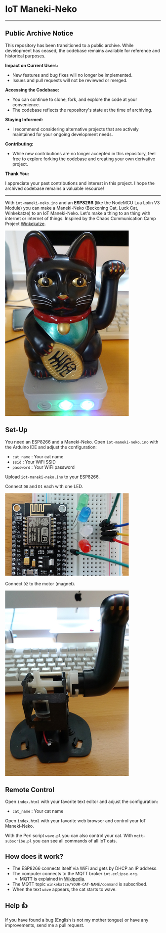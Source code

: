 # IoT Maneki-Neko

---

## Public Archive Notice

This repository has been transitioned to a public archive.
While development has ceased, the codebase remains available for reference and historical purposes.

**Impact on Current Users:**

* New features and bug fixes will no longer be implemented.
* Issues and pull requests will not be reviewed or merged.

**Accessing the Codebase:**

* You can continue to clone, fork, and explore the code at your convenience.
* The codebase reflects the repository's state at the time of archiving.

**Staying Informed:**

* I recommend considering alternative projects that are actively maintained for your ongoing development needs.

**Contributing:**

* While new contributions are no longer accepted in this repository, feel free to explore forking the codebase and creating your own derivative project.

**Thank You:**

I appreciate your past contributions and interest in this project.
I hope the archived codebase remains a valuable resource!

---

With `iot-maneki-neko.ino` and an **ESP8266** (like the NodeMCU Lua Lolin V3 Module) you can make a Maneki-Neko (Beckoning Cat, Luck Cat, Winkekatze) to an IoT Maneki-Neko.
Let's make a thing to an thing with internet or internet of things.
Inspired by the Chaos Communication Camp Project [Winkekatze](https://events.ccc.de/camp/2015/wiki/Projects:Winkekatze).

![IoT Maneki-Neko](img/iot-cat.jpg)

## Set-Up

You need an ESP8266 and a Maneki-Neko.
Open `iot-maneki-neko.ino` with the Arduino IDE and adjust the configuration:

* `cat_name` : Your cat name
* `ssid`     : Your WiFi SSID
* `password` : Your WiFi password

Upload `iot-maneki-neko.ino` to your ESP8266.

Connect `D0` and `D1` each with one LED.

![Pins](img/pins.jpg)

Connect `D2` to the motor (magnet).

![Motor](img/motor.jpg)

## Remote Control

Open `index.html` with your favorite text editor and adjust the configuration:

* `cat_name` : Your cat name

Open `index.html` with your favorite web browser and control your IoT Maneki-Neko.

With the Perl script `wave.pl` you can also control your cat. 
With `mqtt-subscribe.pl` you can see all commands of all IoT cats.

## How does it work?

* The ESP8266 connects itself via WiFi and gets by DHCP an IP address.
* The computer connects to the MQTT broker `iot.eclipse.org`.
	* MQTT is explained in [Wikipedia](https://en.wikipedia.org/wiki/MQTT).
* The MQTT topic `winkekatze/YOUR-CAT-NAME/command` is subscribed.
* When the text `wave` appears, the cat starts to wave.

## Help 👍

If you have found a bug (English is not my mother tongue) or have any improvements, send me a pull request.
